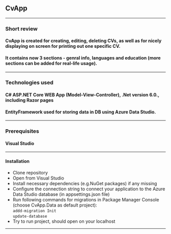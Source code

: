 ## CvApp
---
### Short review
#### CvApp is created for creating, editing, deleting CVs, as well as for nicely displaying on screen for printing out one specific CV. 
#### It contains now 3 sections - genral info, languages and education (more sections can be added for real-life usage).
---
### Technologies used
#### C# ASP.NET Core WEB App (Model-View-Controller), .Net version 6.0., including Razor pages
#### EntityFramework used for storing data in DB using Azure Data Studio.
---
### Prerequisites
#### Visual Studio
---
#### Installation
* Clone repository
* Open from Visual Studio
* Install necessary dependencies (e.g.NuGet packages) if any missing
* Configure the connection string to connect your application to the Azure Data Studio database (in appsettings.json file)
* Run following commands for migrations in Package Manager Console (choose CvApp.Data as default project):<br>
  ` addd-migration Init ` <br>
  ` update-database `
* Try to run project, should open on your localhost
---
